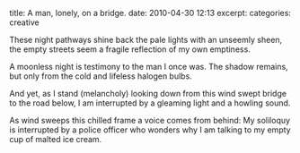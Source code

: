 title: A man, lonely, on a bridge.
date: 2010-04-30 12:13
excerpt: 
categories: creative

These night pathways shine back the pale lights with an unseemly sheen,
the empty streets seem a fragile reflection
of my own emptiness.

A moonless night is testimony to the man I once was.
The shadow remains, but only from
the cold and lifeless halogen bulbs.

And yet, as I stand
(melancholy) looking down
from this wind swept bridge to the road below,
I am interrupted by a gleaming light
and a howling sound.

As wind sweeps this chilled frame a voice comes from behind:
My soliloquy is interrupted
by a police officer who wonders
why I am talking to my empty cup of malted ice cream.